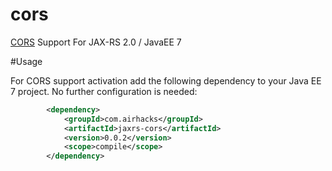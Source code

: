 cors
====

[CORS](http://en.wikipedia.org/wiki/Cross-origin_resource_sharing) Support For JAX-RS 2.0 / JavaEE 7

#Usage

For CORS support activation add the following dependency to your Java EE 7 project. No further
configuration is needed:

```xml
        <dependency>
            <groupId>com.airhacks</groupId>
            <artifactId>jaxrs-cors</artifactId>
            <version>0.0.2</version>
            <scope>compile</scope>
        </dependency>
```

